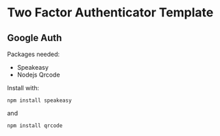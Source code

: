 # Two Factor Authenticator Template
## Google Auth

Packages needed:
- Speakeasy
- Nodejs Qrcode

Install with:
```
npm install speakeasy
```
and
```
npm install qrcode
```
